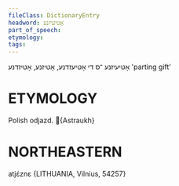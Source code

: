 ```yaml
---
fileClass: DictionaryEntry
headword: אָטיעיזנע
part_of_speech: 
etymology: 
tags: 
---
```

אָטיעיזנע
־ס
די
אָטיעזדנע, אָטיזנע, אָטיזדנע
'parting gift'

ETYMOLOGY
===========
Polish odjazd.
{Astraukh}

NORTHEASTERN
==============

atjɛ́znɛ {LITHUANIA, Vilnius, 54257}